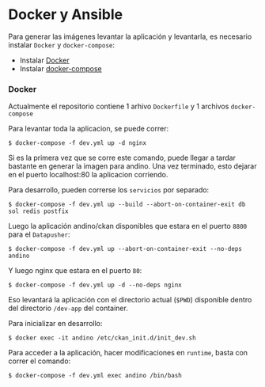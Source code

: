 # Docker y Ansible

Para generar las imágenes levantar la aplicación y levantarla, es necesario instalar `Docker` y `docker-compose`:

* Instalar [Docker](https://docs.docker.com/engine/installation/linux/ubuntu/)
* Instalar [docker-compose](https://docs.docker.com/compose/install/)

### Docker
Actualmente el repositorio contiene 1 arhivo `Dockerfile` y 1 archivos `docker-compose`

Para levantar toda la aplicacion, se puede correr:

    $ docker-compose -f dev.yml up -d nginx
    
Si es la primera vez que se corre este comando, puede llegar a tardar bastante en generar la imagen para andino.
Una vez terminado, esto dejarar en el puerto localhost:80 la aplicacion corriendo.


Para desarrollo, pueden correrse los `servicios` por separado:

    $ docker-compose -f dev.yml up --build --abort-on-container-exit db sol redis postfix

Luego la aplicación andino/ckan disponibles que estara en el puerto `8800` para el `Datapusher`:
    
    $ docker-compose -f dev.yml up --abort-on-container-exit --no-deps andino

Y luego nginx que estara en el puerto `80`:
    
    $ docker-compose -f dev.yml up -d --no-deps nginx

Eso levantará la aplicación con el directorio actual (`$PWD`) disponible dentro del directorio `/dev-app` del container.


Para inicializar en desarrollo:

    $ docker exec -it andino /etc/ckan_init.d/init_dev.sh

Para acceder a la aplicación, hacer modificaciones en `runtime`, basta con correr el comando:

    $ docker-compose -f dev.yml exec andino /bin/bash


